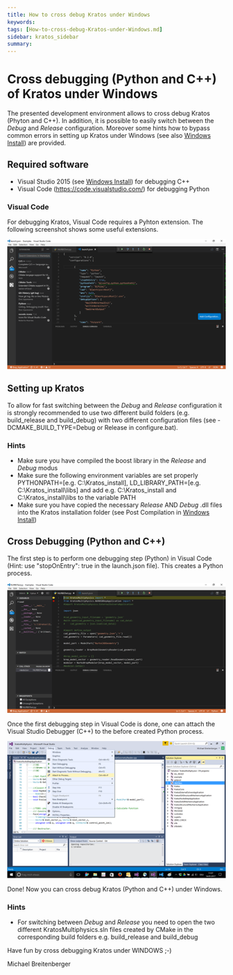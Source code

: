```yaml
---
title: How to cross debug Kratos under Windows
keywords: 
tags: [How-to-cross-debug-Kratos-under-Windows.md]
sidebar: kratos_sidebar
summary: 
---
```


# Cross debugging (Python and C++) of Kratos under Windows
The presented development environment allows to cross debug Kratos (Phyton and C++). In addition, it is possible to easily switch between the _Debug_ and _Release_ configuration. Moreover some hints how to bypass common errors in setting up Kratos under Windows (see also [Windows Install](https://github.com/KratosMultiphysics/Kratos/wiki/Windows-Install)) are provided.

## Required software
* Visual Studio 2015 (see [Windows Install](https://github.com/KratosMultiphysics/Kratos/wiki/Windows-Install)) for debugging C++
* Visual Code (https://code.visualstudio.com/) for debugging Python

### Visual Code
For debugging Kratos, Visual Code requires a Pyhton extension. The following screenshot shows some useful extensions.
 
![Useful Visual Code extensions](https://raw.githubusercontent.com/KratosMultiphysics/Documentation/master/Wiki_files/Home/Extensions.PNG)

## Setting up Kratos
To allow for fast switching between the _Debug_ and _Release_ configuration it is strongly recommended to use two different build folders (e.g. build_release and build_debug) with two different configuration files (see -DCMAKE_BUILD_TYPE=Debug or Release in configure.bat).
### Hints
* Make sure you have compiled the boost library in the _Release_ and _Debug_ modus
* Make sure the following environment variables are set properly PYTHONPATH=[e.g. C:\Kratos_install], LD_LIBRARY_PATH=[e.g. C:\Kratos_install\libs] and add e.g. C:\Kratos_install and C:\Kratos_install\libs to the variable PATH
* Make sure you have copied the necessary _Release_ AND _Debug_ .dll files into the Kratos installation folder (see Post Compilation in [Windows Install](https://github.com/KratosMultiphysics/Kratos/wiki/Windows-Install))

## Cross Debugging (Python and C++)
The first step is to perform one debugging step (Python) in Visual Code (Hint: use "stopOnEntry": true in the launch.json file). This creates a Python process.

![](https://raw.githubusercontent.com/KratosMultiphysics/Documentation/master/Wiki_files/Home/Kratos_VisualCode_Python.PNG)

Once the first debugging step in Visual Code is done, one can attach the Visual Studio Debugger (C++) to the before created Python process.

![](https://raw.githubusercontent.com/KratosMultiphysics/Documentation/master/Wiki_files/Home/Attach_to_process.png)

Done! Now you can cross debug Kratos (Python and C++) under Windows.

### Hints
* For switching between _Debug_ and _Release_ you need to open the two different KratosMultiphysics.sln files created by CMake in the corresponding build folders e.g. build_release and build_debug

Have fun by cross debugging Kratos under WINDOWS ;-)

Michael Breitenberger